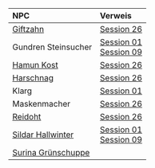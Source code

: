 | NPC | Verweis |
|:------------|:-----------------|
| [Giftzahn](https://lolindhir.github.io/PnP/campaigns/starter/npcs/giftzahn) | [Session 26](https://lolindhir.github.io/PnP/campaigns/starter/sessions/session026) |
| Gundren Steinsucher | [Session 01](https://lolindhir.github.io/PnP/campaigns/starter/sessions/session001)<br>[Session 09](https://lolindhir.github.io/PnP/campaigns/starter/sessions/session009) |
| [Hamun Kost](https://lolindhir.github.io/PnP/campaigns/starter/npcs/hamun_kost) | [Session 26](https://lolindhir.github.io/PnP/campaigns/starter/sessions/session026) |
| [Harschnag](https://lolindhir.github.io/PnP/campaigns/starter/npcs/harschnag) | [Session 26](https://lolindhir.github.io/PnP/campaigns/starter/sessions/session026) |
| Klarg | [Session 01](https://lolindhir.github.io/PnP/campaigns/starter/sessions/session001) |
| Maskenmacher | [Session 26](https://lolindhir.github.io/PnP/campaigns/starter/sessions/session026) |
| [Reidoht](https://lolindhir.github.io/PnP/campaigns/starter/npcs/reidoht) | [Session 26](https://lolindhir.github.io/PnP/campaigns/starter/sessions/session026) |
| [Sildar Hallwinter](https://lolindhir.github.io/PnP/campaigns/starter/npcs/sildar_hallwinter) | [Session 01](https://lolindhir.github.io/PnP/campaigns/starter/sessions/session001)<br>[Session 09](https://lolindhir.github.io/PnP/campaigns/starter/sessions/session009) |
| [Surina Grünschuppe](https://lolindhir.github.io/PnP/campaigns/starter/npcs/surina_grünschuppe) |  |
